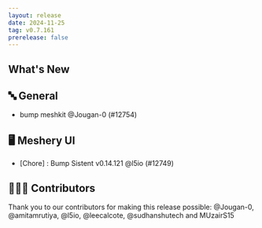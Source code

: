 ```yaml
---
layout: release
date: 2024-11-25
tag: v0.7.161
prerelease: false
---
```


## What's New
## 🔤 General
- bump meshkit  @Jougan-0 (#12754)

## 🖥 Meshery UI

- [Chore] : Bump Sistent v0.14.121 @l5io (#12749)

## 👨🏽‍💻 Contributors

Thank you to our contributors for making this release possible:
@Jougan-0, @amitamrutiya, @l5io, @leecalcote, @sudhanshutech and MUzairS15

